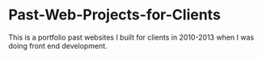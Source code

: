 # Past-Web-Projects-for-Clients
This is a portfolio past websites I built for clients in 2010-2013 when I was doing front end development. 
